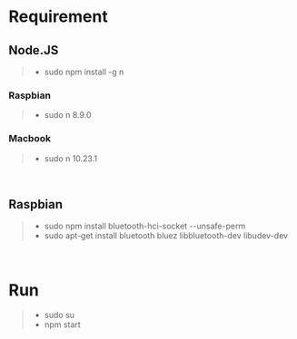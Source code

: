 # Requirement
## **Node.JS**
>* sudo npm install -g n
### Raspbian
>* sudo n 8.9.0
### Macbook
>* sudo n 10.23.1

<br>

## **Raspbian**
>* sudo npm install bluetooth-hci-socket --unsafe-perm
>* sudo apt-get install bluetooth 
bluez libbluetooth-dev libudev-dev

<br>

# Run
>* sudo su
>* npm start